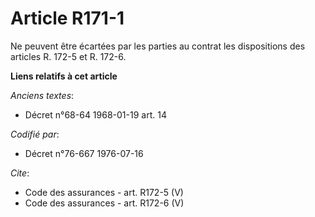 # Article R171-1

Ne peuvent être écartées par les parties au contrat les dispositions des articles R. 172-5 et R. 172-6.

**Liens relatifs à cet article**

_Anciens textes_:

  - Décret n°68-64 1968-01-19 art. 14

_Codifié par_:

  - Décret n°76-667 1976-07-16

_Cite_:

  - Code des assurances - art. R172-5 (V)
  - Code des assurances - art. R172-6 (V)
